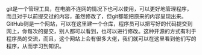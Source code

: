 
git是一个管理工具，在电脑不连网的情况下也可以使用，可以更好地管理程序，而且对于以前提交过的内容，虽然修改了，但git都能把原来的内容呈现出来。
GitHub则是一个网站，可以在这里建一个仓库，程序员可以把写好的代码提交到网上，你每次的提交，别人都可以看到，也可以进行修改。这种开源的方式有利于程序员的交流，而且，这个网站上会有很多大佬，我们就可以在这里看到他们写的程序，从而学习到知识。
